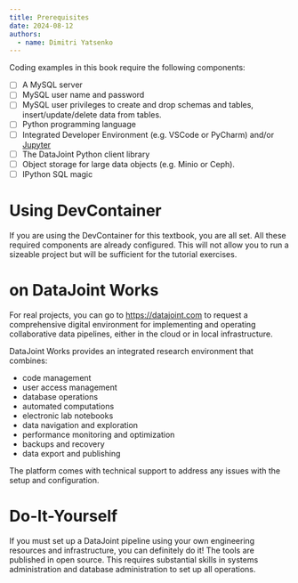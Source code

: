 ```yaml
---
title: Prerequisites
date: 2024-08-12
authors:
  - name: Dimitri Yatsenko
---
```


Coding examples in this book require the following components:

- [ ] A MySQL server
- [ ] MySQL user name and password
- [ ] MySQL user privileges to create and drop schemas and tables, insert/update/delete data from tables.
- [ ] Python programming language
- [ ] Integrated Developer Environment (e.g. VSCode or PyCharm) and/or [Jupyter](https://jupyter.org)
- [ ] The DataJoint Python client library
- [ ] Object storage for large data objects (e.g. Minio or Ceph).
- [ ] IPython SQL magic 

# Using DevContainer
If you are using the DevContainer for this textbook, you are all set. All these required components are already configured.
This will not allow you to run a sizeable project but will be sufficient for the tutorial exercises.

# on DataJoint Works
For real projects, you can go to https://datajoint.com to request a comprehensive digital environment for implementing and operating collaborative data pipelines, either in the cloud or in local infrastructure. 

DataJoint Works provides an integrated research environment that combines:
* code management
* user access management
* database operations
* automated computations
* electronic lab notebooks
* data navigation and exploration 
* performance monitoring and optimization
* backups and recovery
* data export and publishing

The platform comes with technical support to address any issues with the setup and configuration.

# Do-It-Yourself 
If you must set up a DataJoint pipeline using your own engineering resources and infrastructure, you can definitely do it!
The tools are published in open source.
This requires substantial skills in systems administration and database administration to set up all operations.
